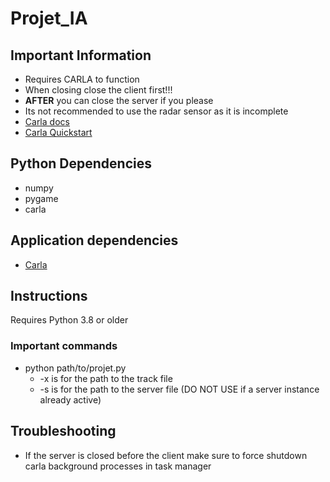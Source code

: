 # Projet_IA

## Important Information
* Requires CARLA to function 
* When closing close the client first!!!
* **AFTER** you can close the server if you please
* Its not recommended to use the radar sensor as it is incomplete
* [Carla docs](https://carla.readthedocs.io/en/latest/)
* [Carla Quickstart](https://carla.readthedocs.io/en/latest/start_quickstart/)

## Python Dependencies
* numpy
* pygame
* carla

## Application dependencies
* [Carla](https://github.com/carla-simulator/carla/archive/refs/tags/0.9.14.zip)

## Instructions
Requires Python 3.8 or older 

### Important commands
* python path/to/projet.py 
  * -x is for the path to the track file
  * -s is for the path to the server file (DO NOT USE if a server instance already active)

## Troubleshooting 
* If the server is closed before the client make sure to force shutdown carla background processes in task manager